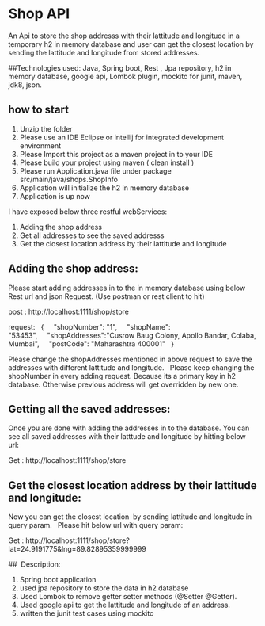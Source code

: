 # Shop API

An Api to store the shop addresss with their lattitude and longitude in a temporary h2 in memory database and user can get the closest location by sending the lattitude and longitude from stored addresses.

##Technologies used: 
Java, Spring boot, Rest , Jpa repository, h2 in memory database, google api, Lombok plugin, mockito for junit, maven, jdk8, json. 

## how to start
1) Unzip the folder
2) Please use an IDE Eclipse or intellij for integrated development environment
3) Please Import this project as a maven project in to your IDE
4) Please build your project using maven ( clean install )
5) Please run Application.java file under package src/main/java/shops.ShopInfo
6) Application will initialize the h2 in memory database
7) Application is up now

I have exposed below three restful webServices: 
1) Adding the shop address
2) Get all addresses to see the saved addresss
3) Get the closest location address by their lattitude and longitude

## Adding the shop address:
Please start adding addresses in to the in memory database using below Rest url and json Request. (Use postman or rest client to hit)    

post : http://localhost:1111/shop/store  

request:   {     "shopNumber": "1",     "shopName": "53453",     "shopAddresses":"Cusrow Baug Colony, Apollo Bandar, Colaba, Mumbai",     "postCode": "Maharashtra 400001"   } 


Please change the shopAddresses mentioned in above request to save the addresses with different lattitude and longitude.   Please keep changing the shopNumber in every adding request. Because its a primary key in h2 database. Otherwise previous address will get overridden by new one.


## Getting all the saved addresses:   

Once you are done with adding the addresses in to the database. You can see all saved addresses with their latttude and longitude by hitting below url:  

Get : http://localhost:1111/shop/store  


## Get the closest location address by their lattitude and longitude: 

Now you can get the closest location  by sending lattitude and longitude in query param.   Please hit below url with query param:  

Get : http://localhost:1111/shop/store?lat=24.9191775&lng=89.82895359999999


##  Description:
1) Spring boot application
2) used jpa repository to store the data in h2 database
3) Used Lombok to remove getter setter methods (@Setter @Getter). 
4) Used google api to get the lattitude and longitude of an address.
5) written the junit test cases using mockito
